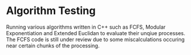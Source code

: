 # Algorithm Testing 
Running various algorithms written in C++ such as FCFS, Modular Exponentiation and Extended Euclidan to evaluate their unqiue processes.  The FCFS code is still under review due to some miscalculations occuring near certain chunks of the processing.
